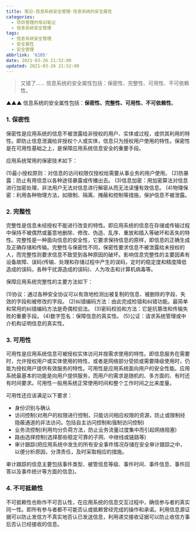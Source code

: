 ```yaml
---
title: 笔记-信息系统安全管理-信息系统的安全属性
categories:
  - 项目管理的培训笔记
  - 信息系统安全管理
tags:
  - 信息系统安全管理
  - 安全属性
  - 安全管理
abbrlink: '6105'
date: 2021-03-26 21:52:00
updated: 2021-03-26 21:52:00
---
```


> 又错了……
> 信息系统的安全属性包括：保密性、完整性、可用性、不可依赖性。

▲▲▲ 信息系统的安全属性包括：**保密性、完整性、可用性、不可依赖性**。

<!-- more -->

### 1. 保密性

保密性是应用系统的信息不被泄露给非授权的用户、实体或过程，或供其利用的特性。即防止信息泄漏给非授权个人或实体，信息只为授权用户使用的特性。保密性是在可用性基础之上，是保障应用系统信息安全的重要手段。

应用系统常用的保密技术如下：

(1)最小授权原则：对信息的访问权限仅授权给需要从事业务的用户使用。
(2)防暴露：防止有用信息以各种途径暴露或传播出去。
(3)信息加密：用加密算法对信息进行加密处理，非法用户无法对信息进行解密从而无法读懂有效信息。
(4)物理保密：利用各种物理方法，如限制、隔离、掩蔽和控制等措施，保护信息不被泄露。

### 2. 完整性

完整性是信息未经授权不能进行改变的特性。即应用系统的信息在存储或传输过程中保持不被偶然或蓄意地删除、修改、伪造、乱序、重放和插入等破坏和丢失的特性。完整性是一种面向信息的安全性，它要求保持信息的原样，即信息的正确生成及正确存储和传输。完整性与保密性不同，保密性要求信息不被泄露给未授权的人，而完整性则要求信息不致受到各种原因的破坏。影响信息完整性的主要因素有设备故障、误码(传输、处理和存储过程中产生的误码，定时的稳定度和精度降低造成的误码，各种干扰源造成的误码)、人为攻击和计算机病毒等。

保障应用系统完整性的主要方法如下：

(1)协议：通过各种安全协议可以有效地检测出被复制的信息、被删除的字段、失效的字段和被修改的字段。
(2)纠错编码方法：由此完成检错和纠错功能。最简单和常用的纠错编码方法是奇偶校验法。
(3)密码校验和方法：它是抗篡改和传输失败的重要手段。
(4)数字签名：保障信息的真实性。
(5)公证：请求系统管理或中介机构证明信息的真实性。

### 3. 可用性

可用性是应用系统信息可被授权实体访问并按需求使用的特性。即信息服务在需要时，允许授权用户或实体使用的特性，或者是网络部分受损或需要降级使用时，仍能为授权用户提供有效服务的特性。可用性是应用系统面向用户的安全性能。应用系统最基本的功能是向用户提供服务，而用户的需求是随机的、多方面的、有时还有时间要求。可用性一般用系统正常使用时间和整个工作时间之比来度量。

可用性还应该满足以下要求：

- 身份识别与确认
- 访问控制(对用户的权限进行控制，只能访问相应权限的资源，防止或限制经隐蔽通道的非法访问。包括自主访问控制和强制访问控制)
- 业务流控制(利用均分负荷方法，防止业务流量过度集中而引起网络阻塞)
- 路由选择控制(选择那些稳定可靠的子网、中继线或链路等)
- 审计跟踪(把应用系统中发生的所有安全事件情况存储在安全审计跟踪之中，以便分析原因，分清责任，及时采取相应的措施。

审计跟踪的信息主要包括事件类型、被管信息等级、事件时间、事件信息、事件回答以及事件统计等方面的信息)。

### 4. 不可抵赖性

不可抵赖性也称作不可否认性，在应用系统的信息交互过程中，确信参与者的真实同一性。即所有参与者都不可能否认或抵赖曾经完成的操作和承诺。利用信息源证据可以防止发信方不真实地否认已发送信息，利用递交接收证据可以防止收信方事后否认已经接收的信息。

